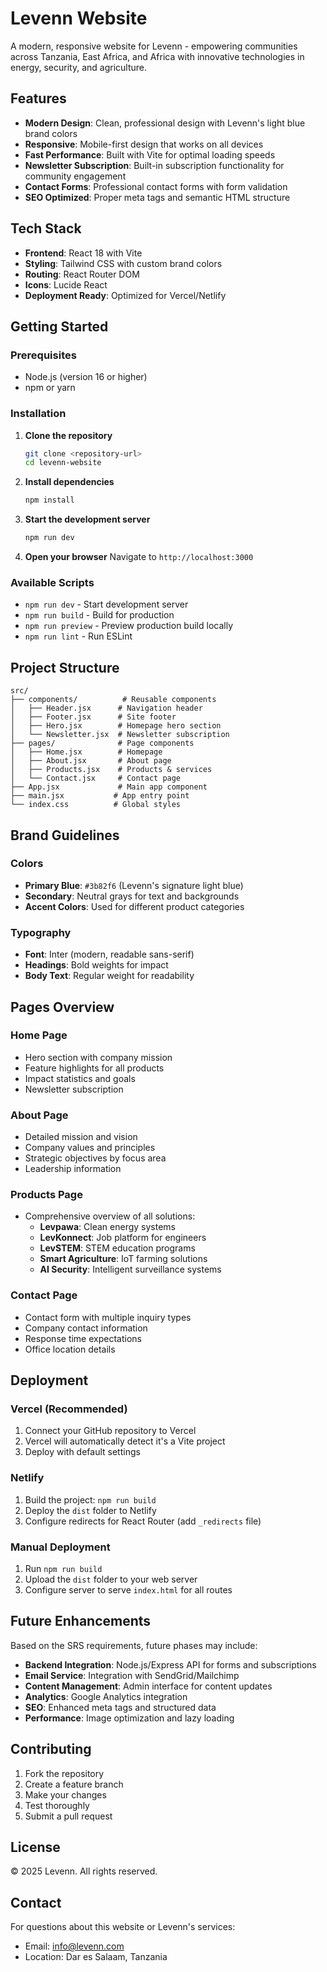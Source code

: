 # Levenn Website

A modern, responsive website for Levenn - empowering communities across Tanzania, East Africa, and Africa with innovative technologies in energy, security, and agriculture.

## Features

- **Modern Design**: Clean, professional design with Levenn's light blue brand colors
- **Responsive**: Mobile-first design that works on all devices
- **Fast Performance**: Built with Vite for optimal loading speeds
- **Newsletter Subscription**: Built-in subscription functionality for community engagement
- **Contact Forms**: Professional contact forms with form validation
- **SEO Optimized**: Proper meta tags and semantic HTML structure

## Tech Stack

- **Frontend**: React 18 with Vite
- **Styling**: Tailwind CSS with custom brand colors
- **Routing**: React Router DOM
- **Icons**: Lucide React
- **Deployment Ready**: Optimized for Vercel/Netlify

## Getting Started

### Prerequisites

- Node.js (version 16 or higher)
- npm or yarn

### Installation

1. **Clone the repository**
   ```bash
   git clone <repository-url>
   cd levenn-website
   ```

2. **Install dependencies**
   ```bash
   npm install
   ```

3. **Start the development server**
   ```bash
   npm run dev
   ```

4. **Open your browser**
   Navigate to `http://localhost:3000`

### Available Scripts

- `npm run dev` - Start development server
- `npm run build` - Build for production
- `npm run preview` - Preview production build locally
- `npm run lint` - Run ESLint

## Project Structure

```
src/
├── components/          # Reusable components
│   ├── Header.jsx      # Navigation header
│   ├── Footer.jsx      # Site footer
│   ├── Hero.jsx        # Homepage hero section
│   └── Newsletter.jsx  # Newsletter subscription
├── pages/              # Page components
│   ├── Home.jsx        # Homepage
│   ├── About.jsx       # About page
│   ├── Products.jsx    # Products & services
│   └── Contact.jsx     # Contact page
├── App.jsx             # Main app component
├── main.jsx           # App entry point
└── index.css          # Global styles
```

## Brand Guidelines

### Colors
- **Primary Blue**: `#3b82f6` (Levenn's signature light blue)
- **Secondary**: Neutral grays for text and backgrounds
- **Accent Colors**: Used for different product categories

### Typography
- **Font**: Inter (modern, readable sans-serif)
- **Headings**: Bold weights for impact
- **Body Text**: Regular weight for readability

## Pages Overview

### Home Page
- Hero section with company mission
- Feature highlights for all products
- Impact statistics and goals
- Newsletter subscription

### About Page
- Detailed mission and vision
- Company values and principles
- Strategic objectives by focus area
- Leadership information

### Products Page
- Comprehensive overview of all solutions:
  - **Levpawa**: Clean energy systems
  - **LevKonnect**: Job platform for engineers
  - **LevSTEM**: STEM education programs
  - **Smart Agriculture**: IoT farming solutions
  - **AI Security**: Intelligent surveillance systems

### Contact Page
- Contact form with multiple inquiry types
- Company contact information
- Response time expectations
- Office location details

## Deployment

### Vercel (Recommended)
1. Connect your GitHub repository to Vercel
2. Vercel will automatically detect it's a Vite project
3. Deploy with default settings

### Netlify
1. Build the project: `npm run build`
2. Deploy the `dist` folder to Netlify
3. Configure redirects for React Router (add `_redirects` file)

### Manual Deployment
1. Run `npm run build`
2. Upload the `dist` folder to your web server
3. Configure server to serve `index.html` for all routes

## Future Enhancements

Based on the SRS requirements, future phases may include:

- **Backend Integration**: Node.js/Express API for forms and subscriptions
- **Email Service**: Integration with SendGrid/Mailchimp
- **Content Management**: Admin interface for content updates
- **Analytics**: Google Analytics integration
- **SEO**: Enhanced meta tags and structured data
- **Performance**: Image optimization and lazy loading

## Contributing

1. Fork the repository
2. Create a feature branch
3. Make your changes
4. Test thoroughly
5. Submit a pull request

## License

© 2025 Levenn. All rights reserved.

## Contact

For questions about this website or Levenn's services:
- Email: info@levenn.com
- Location: Dar es Salaam, Tanzania
